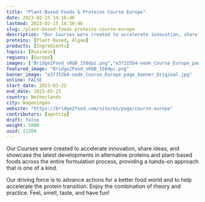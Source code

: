 ```yaml
---
title: "Plant-Based Foods & Proteins Course Europe"
date: 2023-02-15 14:16:46
lastmod: 2023-02-15 14:16:46
slug: /plant-based-foods-proteins-course-europe
description: "Our Courses were created to accelerate innovation, share ideas, and showcase the latest developments in alternative proteins and plant-based foods across the entire formulation process, providing a hands-on approach that is one of a kind.Our driving force is to advance actions for a better food world and to help accelerate the protein transition. Enjoy the combination of theory and practice. Feel, smell, taste, and have fun!"
proteins: [Plant-Based, Algae]
products: [Ingredients]
topics: [Business]
regions: [Europe]
images: ["Bridge2Food_sRGB_150dpi.png","e37315b4-node_Course_Europe_page_banner_Original.jpg"]
featured_image: "Bridge2Food_sRGB_150dpi.png"
banner_image: "e37315b4-node_Course_Europe_page_banner_Original.jpg"
online: FALSE
start_date: 2023-03-22
end_date: 2023-03-23
country: Netherlands
city: Wageningen
website: "https://bridge2food.com/site/en/page/course-europe"
contributors: [agottig]
draft: false
weight: 5000
uuid: 11260
---
```

<p>Our Courses were created to accelerate innovation, share ideas, and showcase the latest developments in alternative proteins and plant-based foods across the entire formulation process, providing a hands-on approach that is one of a kind.</p>
<p>Our driving force is to advance actions for a better food world and to help accelerate the protein transition. Enjoy the combination of theory and practice. Feel, smell, taste, and have fun!</p>
